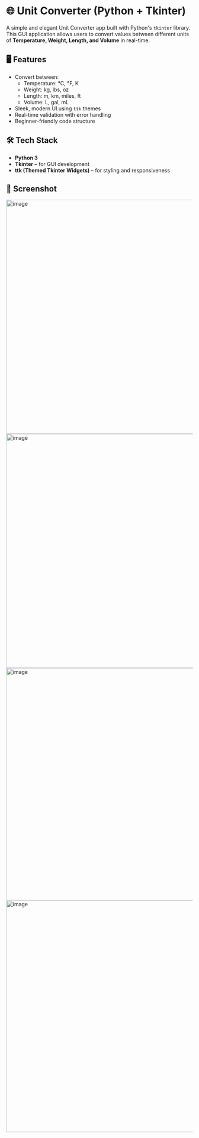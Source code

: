 # 🌐 Unit Converter (Python + Tkinter)
A simple and elegant Unit Converter app built with Python's `tkinter` library. This GUI application allows users to convert values between different units of **Temperature, Weight, Length, and Volume** in real-time.

## 🖥️ Features

- Convert between:
  - Temperature: °C, °F, K
  - Weight: kg, lbs, oz
  - Length: m, km, miles, ft
  - Volume: L, gal, mL
- Sleek, modern UI using `ttk` themes
- Real-time validation with error handling
- Beginner-friendly code structure

## 🛠️ Tech Stack

- **Python 3**
- **Tkinter** – for GUI development
- **ttk (Themed Tkinter Widgets)** – for styling and responsiveness

## 📸 Screenshot
<img width="641" height="632" alt="image" src="https://github.com/user-attachments/assets/0b5d1d87-37fb-4745-9f1c-14e21acf23ae" />
<img width="648" height="632" alt="image" src="https://github.com/user-attachments/assets/e74fafcb-1d0c-494d-9500-5c0be282c6c1" />
<img width="642" height="627" alt="image" src="https://github.com/user-attachments/assets/a3e9f208-f30a-46f5-8894-d5cf80c12d72" />
<img width="646" height="626" alt="image" src="https://github.com/user-attachments/assets/340e74d2-3207-4dc8-aa8c-2508ec963fa6" />


